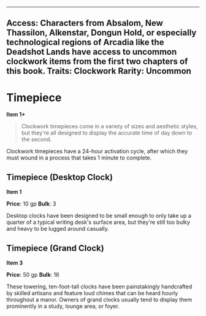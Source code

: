 
---
Access: Characters from Absalom, New Thassilon, Alkenstar, Dongun Hold, or especially technological regions of Arcadia like the Deadshot Lands have access to uncommon clockwork items from the first two chapters of this book.
Traits: Clockwork
Rarity: Uncommon
---

# Timepiece

**Item 1+**

> Clockwork timepieces come in a variety of sizes and aesthetic styles, but they're all designed to display the accurate time of day down to the second.

Clockwork timepieces have a 24-hour activation cycle, after which they must wound in a process that takes 1 minute to complete.

## Timepiece (Desktop Clock)

**Item 1**

**Price**: 10 gp
**Bulk**: 3

Desktop clocks have been designed to be small enough to only take up a quarter of a typical writing desk's surface area, but they're still too bulky and heavy to be lugged around casually.

## Timepiece (Grand Clock)

**Item 3**

**Price**: 50 gp
**Bulk**: 16

These towering, ten-foot-tall clocks have been painstakingly handcrafted by skilled artisans and feature loud chimes that can be heard hourly throughout a manor. Owners of grand clocks usually tend to display them prominently in a study, lounge area, or foyer.
